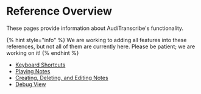 # Reference Overview

These pages provide information about AudiTranscribe's functionality.

{% hint style="info" %}
We are working to adding all features into these references, but not all of them are currently here. Please be patient;
we are working on it!
{% endhint %}

* [Keyboard Shortcuts](keyboard-shortcuts.md)
* [Playing Notes](playing-notes.md)
* [Creating, Deleting, and Editing Notes](creating-deleting-and-editing-notes.md)
* [Debug View](debug-view.md)
